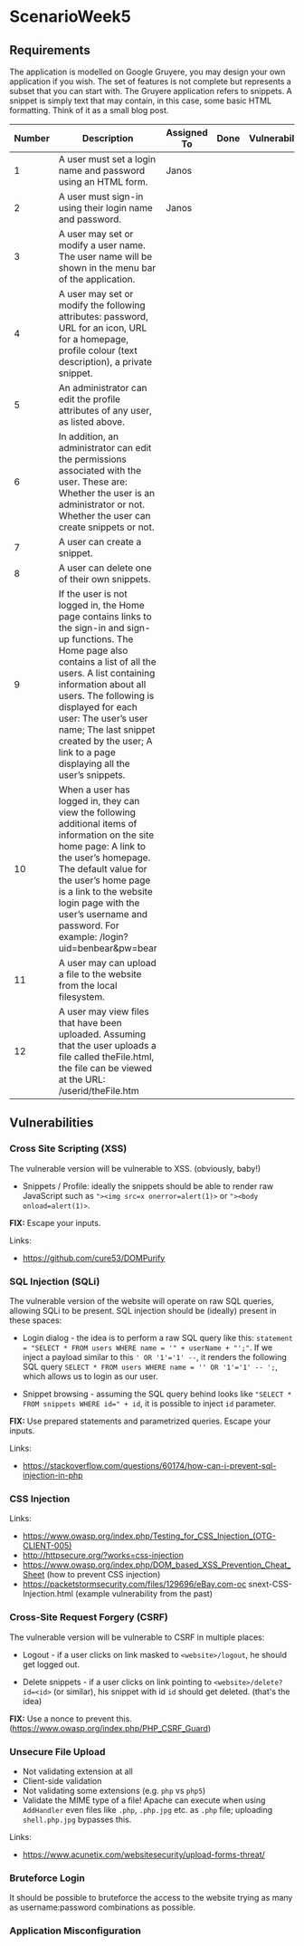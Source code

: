 # ScenarioWeek5

## Requirements

The application is modelled on Google Gruyere, you may design your own application if you wish. The set of features is not complete but represents a subset that you can start with. The Gruyere application refers to snippets. A snippet is simply text that may contain, in this case, some basic HTML formatting. Think of it as a small blog post.

| Number |  Description | Assigned To | Done | Vulnerability |
|--------|--------------|-------------|------|---------------|
| 1 | A user must set a login name and password using an HTML form. |Janos| | |
| 2 | A user must sign-in using their login name and password.|Janos| | |
| 3 | A user may set or modify a user name. The user name will be shown in the menu bar of the application. | | | |
| 4 | A user may set or modify the following attributes: password, URL for an icon, URL for a homepage, profile colour (text description), a private snippet. | | | |
| 5 | An administrator can edit the profile attributes of any user, as listed above. | | | |
| 6 | In addition, an administrator can edit the permissions associated with the user. These are:  Whether the user is an administrator or not. Whether the user can create snippets or not. | | | |
| 7 | A user can create a snippet. | | | |
| 8 | A user can delete one of their own snippets. | | | |
| 9 | If the user is not logged in, the Home page contains links to the sign-in and sign-up functions. The Home page also contains a list of all the users. A list containing information about all users. The following is displayed for each user: The user’s user name; The last snippet created by the user; A link to a page displaying all the user’s snippets. | | | |
| 10 | When a user has logged in, they can view the following additional items of information on the site home page: A link to the user’s homepage. The default value for the user’s home page is a link to the website login page with the user’s username and password. For example: <website URL>/login?uid=benbear&pw=bear | | | |
| 11 | A user may can upload a file to the website from the local filesystem. | | | |
| 12 | A user may view files that have been uploaded. Assuming that the user uploads a file called theFile.html, the file can be viewed at the URL: <website>/userid/theFile.htm | | | |

## Vulnerabilities

### Cross Site Scripting (XSS)
The vulnerable version will be vulnerable to XSS. (obviously, baby!)

* Snippets / Profile: ideally the snippets should be able to render raw JavaScript such as `"><img src=x onerror=alert(1)>` or `"><body onload=alert(1)>`.

**FIX:** Escape your inputs.

Links:
* https://github.com/cure53/DOMPurify

### SQL Injection (SQLi)
The vulnerable version of the website will operate on raw SQL queries, allowing SQLi to be present.
SQL injection should be (ideally) present in these spaces:

* Login dialog - the idea is to perform a raw SQL query like this: `statement = "SELECT * FROM users WHERE name = '" + userName + "';"`. If we inject a payload similar to this `' OR '1'='1' --`, it renders the following SQL query `SELECT * FROM users WHERE name = '' OR '1'='1' -- ';`, which allows us to login as our user.

* Snippet browsing - assuming the SQL query behind looks like `"SELECT * FROM snippets WHERE id=" + id`, it is possible to inject `id` parameter.

**FIX:** Use prepared statements and parametrized queries. Escape your inputs.

Links:
* https://stackoverflow.com/questions/60174/how-can-i-prevent-sql-injection-in-php

### CSS Injection

Links:
* https://www.owasp.org/index.php/Testing_for_CSS_Injection_(OTG-CLIENT-005)
* http://httpsecure.org/?works=css-injection
* https://www.owasp.org/index.php/DOM_based_XSS_Prevention_Cheat_Sheet (how to prevent CSS injection)
* https://packetstormsecurity.com/files/129696/eBay.com-oc  snext-CSS-Injection.html (example vulnerability from the past)

### Cross-Site Request Forgery (CSRF)
The vulnerable version will be vulnerable to CSRF in multiple places:

* Logout - if a user clicks on link masked to `<website>/logout`, he should get logged out.

* Delete snippets - if a user clicks on link pointing to `<website>/delete?id=<id>` (or similar), his snippet with id `id` should get deleted. (that's the idea)

**FIX:** Use a nonce to prevent this. (https://www.owasp.org/index.php/PHP_CSRF_Guard)

### Unsecure File Upload
* Not validating extension at all
* Client-side validation
* Not validating some extensions (e.g. `php` vs `php5`)
* Validate the MIME type of a file! Apache can execute when using `AddHandler` even files like `.php`, `.php.jpg` etc. as `.php` file; uploading `shell.php.jpg` bypasses this.

Links:
* https://www.acunetix.com/websitesecurity/upload-forms-threat/

### Bruteforce Login
It should be possible to bruteforce the access to the website trying as many as username:password combinations as possible.

### Application Misconfiguration

